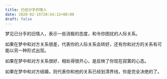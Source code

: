 ```yaml
---
title: 已经分手的情人
date: 2020-02-15T20:54:12+08:00
draft: false
---
```


梦见已分手的旧情人，表示一些消极的态度，和令你困扰的人际关系。<br>

如果在梦中和对方关系很差，代表你的人际关系会转好，还有你和对方的关系有可能以另一种形式出现。<br>

如果在梦中和对方关系很好、相处得很开心，是反映了你现在寂寞的心态。<br>

如果在梦中和对方结婚，则代表你和他的关系已经划清界线，你是完全决绝的了。<br>
